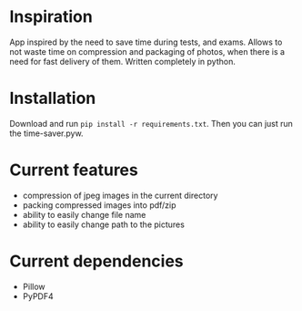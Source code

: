 # Inspiration
App inspired by the need to save time during tests, and exams. Allows to not waste time on compression and packaging of photos, when there is a need for fast delivery of them. Written completely in python.

# Installation
Download and run `pip install -r requirements.txt`. Then you can just run the time-saver.pyw.

# Current features
- compression of jpeg images in the current directory
- packing compressed images into pdf/zip
- ability to easily change file name
- ability to easily change path to the pictures

# Current dependencies
- Pillow
- PyPDF4